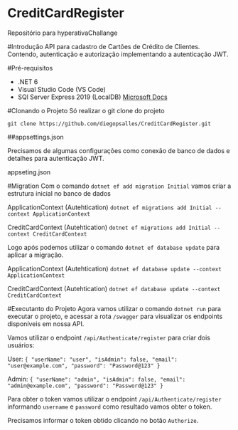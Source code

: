 # CreditCardRegister
Repositório para hyperativaChallange

#Introdução
API para cadastro de Cartões de Crédito de Clientes. Contendo, autenticação e autorização implementando a autenticação JWT.

#Pré-requisitos
- .NET 6
- Visual Studio Code (VS Code)
- SQl Server Express 2019 (LocalDB) [Microsoft Docs](https://learn.microsoft.com/pt-br/sql/database-engine/configure-windows/sql-server-express-localdb?view=sql-server-ver15/)

#Clonando o Projeto
Só realizar o git clone do projeto

```git clone https://github.com/diegopsalles/CreditCardRegister.git```

##appsettings.json

Precisamos de algumas configurações como conexão de banco de dados e detalhes para autenticação JWT.

appseting.json

#Migration
Com o comando ```dotnet ef add migration Initial``` vamos criar a estrutura inicial no banco de dados

ApplicationContext (Autehtication)
```dotnet ef migrations add Initial --context ApplicationContext```


CreditCardContext (Autehtication)
```dotnet ef migrations add Initial --context CreditCardContext```

Logo após podemos utilizar o comando ```dotnet ef database update``` para aplicar a migração.

ApplicationContext (Autehtication)
```dotnet ef database update --context ApplicationContext```


CreditCardContext (Autehtication)
```dotnet ef database update --context CreditCardContext```

#Executanto do Projeto
Agora vamos utilizar o comando ``dotnet run`` para executar o projeto, e acessar a rota ``/swagger`` para visualizar os endpoints disponíveis em nossa API.


Vamos utilizar o endpoint ``/api/Authenticate/register`` para criar dois usuários:

User:
``{
  "userName": "user",
  "isAdmin": false,
  "email": "user@example.com",
  "password": "Password@123"
}``

Admin:
``{
  "userName": "admin",
  "isAdmin": false,
  "email": "admin@example.com",
  "password": "Password@123"
}``


Para obter o token vamos utilizar o endpoint ``/api/Authenticate/register`` informando ``username`` e ``password`` como resultado vamos obter o token.

Precisamos informar o token obtido clicando no botão ``Authorize``.

